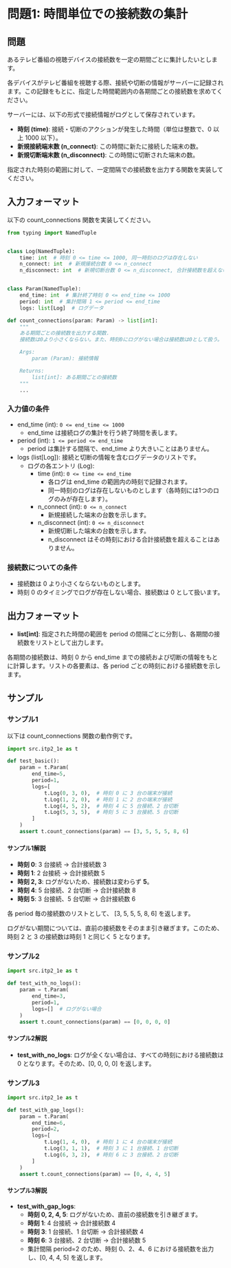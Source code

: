 # 問題1: 時間単位での接続数の集計

## 問題

あるテレビ番組の視聴デバイスの接続数を一定の期間ごとに集計したいとします。

各デバイスがテレビ番組を視聴する際、接続や切断の情報がサーバーに記録されます。この記録をもとに、指定した時間範囲内の各期間ごとの接続数を求めてください。

サーバーには、以下の形式で接続情報がログとして保存されています。

- **時刻 (time)**: 接続・切断のアクションが発生した時間（単位は整数で、0 以上 1000 以下）。
- **新規接続端末数 (n\_connect)**: この時間に新たに接続した端末の数。
- **新規切断端末数 (n\_disconnect)**: この時間に切断された端末の数。

指定された時刻の範囲に対して、一定間隔での接続数を出力する関数を実装してください。

## 入力フォーマット

以下の count_connections 関数を実装してください。

```python
from typing import NamedTuple


class Log(NamedTuple):
    time: int  # 時刻 0 <= time <= 1000, 同一時刻のログは存在しない
    n_connect: int  # 新規接続台数 0 <= n_connect
    n_disconnect: int  # 新規切断台数 0 <= n_disconnect, 合計接続数を超えない


class Param(NamedTuple):
    end_time: int  # 集計終了時刻 0 <= end_time <= 1000
    period: int  # 集計間隔 1 <= period <= end_time
    logs: list[Log]  # ログデータ

def count_connections(param: Param) -> list[int]:
    """
    ある期間ごとの接続数を出力する関数.
    接続数は0より小さくならない。また、時刻0にログがない場合は接続数は0として扱う。

    Args:
        param (Param): 接続情報

    Returns:
        list[int]: ある期間ごとの接続数
    """
    ...
```


### 入力値の条件

- end_time (int): `0 <= end_time <= 1000`
  - end_time は接続ログの集計を行う終了時間を表します。
- period (int): `1 <= period <= end_time`
  - period は集計する間隔で、end_time より大きいことはありません。
- logs (list[Log]): 接続と切断の情報を含むログデータのリストです。
  - ログの各エントリ (Log):
    - time (int): `0 <= time <= end_time`
      - 各ログは end_time の範囲内の時刻で記録されます。
      - 同一時刻のログは存在しないものとします（各時刻には1つのログのみが存在します）。
    - n_connect (int): `0 <= n_connect`
      - 新規接続した端末の台数を示します。
    - n_disconnect (int): `0 <= n_disconnect`
      - 新規切断した端末の台数を示します。
      - n_disconnect はその時刻における合計接続数を超えることはありません。

### 接続数についての条件

- 接続数は 0 より小さくならないものとします。
- 時刻 0 のタイミングでログが存在しない場合、接続数は 0 として扱います。

## 出力フォーマット

- **list[int]**: 指定された時間の範囲を period の間隔ごとに分割し、各期間の接続数をリストとして出力します。

各期間の接続数は、時刻 0 から end_time までの接続および切断の情報をもとに計算します。リストの各要素は、各 period ごとの時刻における接続数を示します。

## サンプル

### サンプル1

以下は count_connections 関数の動作例です。

```python
import src.itp2_1e as t

def test_basic():
    param = t.Param(
        end_time=5,
        period=1,
        logs=[
            t.Log(0, 3, 0),  # 時刻 0 に 3 台の端末が接続
            t.Log(1, 2, 0),  # 時刻 1 に 2 台の端末が接続
            t.Log(4, 5, 2),  # 時刻 4 に 5 台接続、2 台切断
            t.Log(5, 3, 5),  # 時刻 5 に 3 台接続、5 台切断
        ]
    )
    assert t.count_connections(param) == [3, 5, 5, 5, 8, 6]
```

#### サンプル1解説

- **時刻 0**: 3 台接続 → 合計接続数 3
- **時刻 1**: 2 台接続 → 合計接続数 5
- **時刻 2, 3**: ログがないため、接続数は変わらず **5**。
- **時刻 4**: 5 台接続、2 台切断 → 合計接続数 8
- **時刻 5**: 3 台接続、5 台切断 → 合計接続数 6

各 period 毎の接続数のリストとして、 [3, 5, 5, 5, 8, 6] を返します。

ログがない期間については、直前の接続数をそのまま引き継ぎます。このため、時刻 2 と 3 の接続数は時刻 1 と同じく 5 となります。

### サンプル2

```python
import src.itp2_1e as t

def test_with_no_logs():
    param = t.Param(
        end_time=3,
        period=1,
        logs=[]  # ログがない場合
    )
    assert t.count_connections(param) == [0, 0, 0, 0]
```

#### サンプル2解説

- **test\_with\_no\_logs**: ログが全くない場合は、すべての時刻における接続数は 0 となります。そのため、[0, 0, 0, 0] を返します。

### サンプル3

```python
import src.itp2_1e as t

def test_with_gap_logs():
    param = t.Param(
        end_time=6,
        period=2,
        logs=[
            t.Log(1, 4, 0),  # 時刻 1 に 4 台の端末が接続
            t.Log(3, 1, 1),  # 時刻 3 に 1 台接続、1 台切断
            t.Log(6, 3, 2),  # 時刻 6 に 3 台接続、2 台切断
        ]
    )
    assert t.count_connections(param) == [0, 4, 4, 5]
```

#### サンプル3解説

- **test\_with\_gap\_logs**:
  - **時刻 0, 2, 4, 5**: ログがないため、直前の接続数を引き継ぎます。
  - **時刻 1**: 4 台接続 → 合計接続数 4
  - **時刻 3**: 1 台接続、1 台切断 → 合計接続数 4
  - **時刻 6**: 3 台接続、2 台切断 → 合計接続数 5
  - 集計間隔 period=2 のため、時刻 0、2、4、6 における接続数を出力し、[0, 4, 4, 5] を返します。
